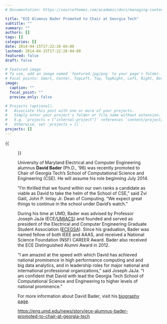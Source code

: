 ```yaml
---
# Documentation: https://sourcethemes.com/academic/docs/managing-content/

title: "ECE Alumnus Bader Promoted to Chair at Georgia Tech"
subtitle: ""
summary: ""
authors: []
tags: []
categories: []
date: 2014-04-15T17:22:28-04:00
lastmod: 2014-04-15T17:22:28-04:00
featured: false
draft: false

# Featured image
# To use, add an image named `featured.jpg/png` to your page's folder.
# Focal points: Smart, Center, TopLeft, Top, TopRight, Left, Right, BottomLeft, Bottom, BottomRight.
image:
  caption: ""
  focal_point: ""
  preview_only: false

# Projects (optional).
#   Associate this post with one or more of your projects.
#   Simply enter your project's folder or file name without extension.
#   E.g. `projects = ["internal-project"]` references `content/project/deep-learning/index.md`.
#   Otherwise, set `projects = []`.
projects: []
---
```


{{<figure src="article8137.large.jpg" caption="Professor David Bader, ECE alumnus and founder of ECE GSA, is named Chair of Georgia Tech's CSE. *Photo courtesy of Raftermen Photography*">}}

University of Maryland Electrical and Computer Engineering alumnus **David Bader** (Ph.D., ’96) was recently promoted to Chair of Georgia Tech’s School of Computational Science and Engineering (CSE). He will assume his role beginning July 2014.

“I’m thrilled that we found within our own ranks a candidate as viable as David to take the helm of the School of CSE,” said Zvi Galil, John P. Imlay Jr. Dean of Computing. “We expect great things to continue in the school under David’s watch.”

During his time at UMD, Bader was advised by Professor Joseph JaJa (ECE/[UMIACS](http://www.umiacs.umd.edu/)) and founded and served as president of the Electrical and Computer Engineering Graduate Student Association ([ECEGSA](http://gsa.ece.umd.edu/)). Since his graduation, Bader was named fellow of both IEEE and AAAS, and received a National Science Foundation (NSF) CAREER Award. Bader also received the ECE Distinguished Alumni Award in 2012.

“I am amazed at the speed with which David has achieved national prominence in high performance computing and and big data analytics, and in leadership roles for major national and international professional organizations,” said Joseph JaJa. “I am confident that David with lead the Georgia Tech School of Computational Science and Engineering to higher levels of national prominence.”

For more information about David Bader, visit his [biography page](http://www.cs.njit.edu/~bader).

https://eng.umd.edu/news/story/ece-alumnus-bader-promoted-to-chair-at-georgia-tech

